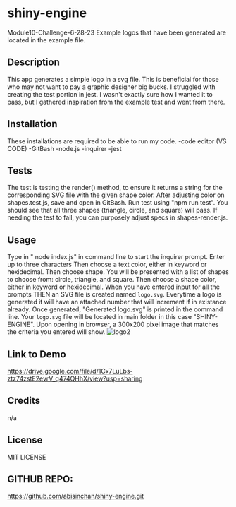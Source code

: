 # shiny-engine
Module10-Challenge-6-28-23
Example logos that have been generated are located in the example file.
## Description
This app generates a simple logo in a svg file. This is beneficial for those who may not want to pay a graphic designer big bucks. 
I struggled with creating the test portion in jest. I wasn't exactly sure how  I wanted it to pass, but I gathered inspiration from the example test and went from there. 

## Installation
These installations are required to be able to run my code. 
-code editor (VS CODE)
-GitBash
-node.js
-inquirer
-jest

## Tests
The test is testing the render() method, to ensure it returns a string for the corresponding SVG file with the given shape color.
After adjusting color on shapes.test.js, save and open in GitBash. Run test using "npm run test". You should see that all three shapes (triangle, circle, and square) will pass. 
If needing the test to fail, you can purposely adjust specs in shapes-render.js.

## Usage
Type in " node index.js" in command line to start the inquirer prompt. 
Enter up to three characters
Then choose a text color, either in keyword or hexidecimal. 
Then choose shape.
You will be presented with a list of shapes to choose from: circle, triangle, and square.
Then choose a shape color, either in keyword or hexidecimal. 
When you have entered input for all the prompts
THEN an SVG file is created named `logo.svg`.
Everytime a logo is generated it will have an attached number that will increment if in existance already. 
Once generated, "Generated logo.svg" is printed in the command line.
Your `logo.svg` file will be located in main folder in this case "SHINY-ENGINE".
Upon opening in browser, a 300x200 pixel image that matches the criteria you entered will show. 
![logo2](https://github.com/abisinchan/verbose-potato/assets/132783183/cb1f162b-46f5-4355-93b9-dec9e8507133)


## Link to Demo
https://drive.google.com/file/d/1Cx7LuLbs-ztz74zstE2evrV_q474QHhX/view?usp=sharing

## Credits
n/a

## License
MIT LICENSE

## GITHUB REPO:
https://github.com/abisinchan/shiny-engine.git


